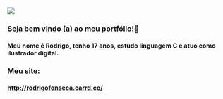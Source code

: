<img src="https://lens.usercontent.google.com/image?vsrid=CNaFocq5mpKDdxACGAEiJDg5YWUzNWQ1LTZkY2MtNDg2Yy1hNDk4LWM5ZjkyZDc1OGM2NzIGIgJjZygH&gsessionid=maJIu6Joy5b8mRhKfmqCFsgXCDxrFND3U7BXC6WV22doA6IA9MBd4w" />

### Seja bem vindo (a) ao meu portfólio!👋

#### Meu nome é Rodrigo, tenho 17 anos, estudo linguagem C e atuo como ilustrador digital.

### Meu site:
#### http://rodrigofonseca.carrd.co/




<!--
**Tylapias/Tylapias** is a ✨ _special_ ✨ repository because its `README.md` (this file) appears on your GitHub profile.

Here are some ideas to get you started:

- 🔭 I’m currently working on ...
- 🌱 I’m currently learning ...
- 👯 I’m looking to collaborate on ...
- 🤔 I’m looking for help with ...
- 💬 Ask me about ...
- 📫 How to reach me: ...
- 😄 Pronouns: ...
- ⚡ Fun fact: ...
-->
